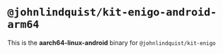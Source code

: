 # `@johnlindquist/kit-enigo-android-arm64`

This is the **aarch64-linux-android** binary for `@johnlindquist/kit-enigo`

